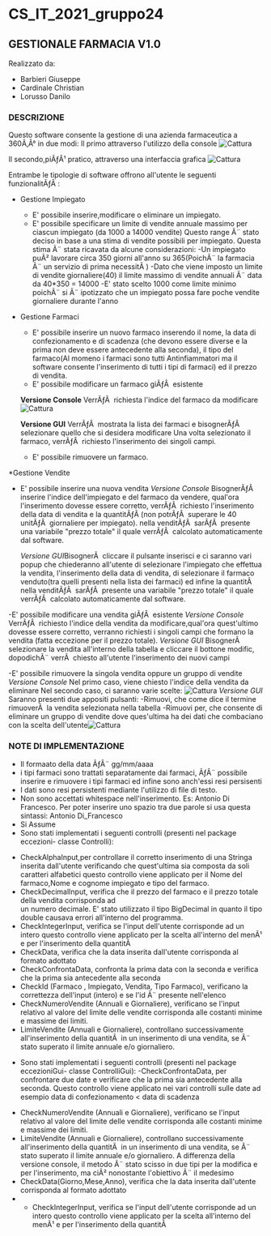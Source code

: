 
# CS_IT_2021_gruppo24
## GESTIONALE FARMACIA V1.0
Realizzato da: 

* Barbieri Giuseppe
* Cardinale Christian
* Lorusso Danilo

### DESCRIZIONE
Questo software consente la gestione di una azienda farmaceutica a 360Ã‚Â° in due modi: 
Il primo attraverso l'utilizzo della console ![Cattura](https://user-images.githubusercontent.com/76106261/123839950-0dd89780-d90e-11eb-99c0-2295905f6b23.PNG)


Il secondo,piÃƒÂ¹ pratico, attraverso una interfaccia grafica ![Cattura](https://user-images.githubusercontent.com/76106261/123836814-660d9a80-d90a-11eb-8a06-ae7e6fffc4ea.PNG)


Entrambe le tipologie di software offrono all'utente le seguenti funzionalitÃƒÂ :
* Gestione Impiegato
  - E' possibile inserire,modificare o eliminare un impiegato.
  - E' possibile specificare un limite di vendite annuale massimo per ciascun impiegato (da 1000 a 14000 vendite)
  Questo range Ã¨ stato deciso in base a una stima di vendite possibili per impiegato. Questa stima Ã¨ stata ricavata da alcune considerazioni:
  -Un impiegato puÃ² lavorare circa 350 giorni all'anno su 365(PoichÃ¨ la farmacia Ã¨ un servizio di prima necessitÃ )
  -Dato che viene imposto un limite di vendite giornaliere(40) il limite massimo di vendite annuali Ã¨ data da 40*350 = 14000
  -E' stato scelto 1000 come limite minimo poichÃ¨ si Ã¨ ipotizzato che un impiegato possa fare poche vendite giornaliere durante l'anno  
    
* Gestione Farmaci
  - E' possibile inserire un nuovo farmaco inserendo il nome,
    la data di confezionamento e di scadenza (che devono essere diverse e la prima non deve essere antecedente alla seconda),
    il tipo del farmaco(Al momeno i farmaci sono tutti Antinfiammatori ma il software consente l'inserimento di tutti i tipi di farmaci)
    ed il prezzo di vendita.
   - E' possibile modificare un farmaco giÃƒÂ  esistente
   
    **Versione Console** VerrÃƒÂ  richiesta l'indice del farmaco da modificare ![Cattura](https://user-images.githubusercontent.com/76106261/123837168-d0263f80-d90a-11eb-89c3-6ebd8e47b323.PNG)

    
    **Versione GUI** VerrÃƒÂ  mostrata la lista dei farmaci e bisognerÃƒÂ  selezionare quello che si desidera modificare
    Una volta selezionato il farmaco, verrÃƒÂ  richiesto l'inserimento dei singoli campi.
    
   - E' possibile rimuovere un farmaco.

*Gestione Vendite
  - E' possibile inserire una nuova vendita 
    *Versione Console* BisognerÃƒÂ  inserire l'indice dell'impiegato e del farmaco da vendere, qual'ora l'inserimento dovesse essere corretto,
    verrÃƒÂ  richiesto l'inserimento della data di vendita e la quantitÃƒÂ (non potrÃƒÂ  superare le 40 unitÃƒÂ  giornaliere per impiegato).
    nella venditÃƒÂ  sarÃƒÂ  presente una variabile "prezzo totale" il quale verrÃƒÂ  calcolato automaticamente dal software.
    
    *Versione GUI*BisognerÃ  cliccare il pulsante inserisci e ci saranno vari popup che chiederanno all'utente di selezionare l'impiegato che effettua la vendita,
    l'inserimento della data di vendita, di selezionare il farmaco venduto(tra quelli presenti nella lista dei farmaci) ed infine la quantitÃ  
    nella venditÃƒÂ  sarÃƒÂ  presente una variabile "prezzo totale" il quale verrÃƒÂ  calcolato automaticamente dal software.
    
    
   -E' possibile modificare una vendita giÃƒÂ  esistente
    *Versione Console* VerrÃƒÂ  richiesto l'indice della vendita da modificare,qual'ora quest'ultimo dovesse  essere corretto,
    verranno richiesti i singoli campi che formano la vendita (fatta eccezione per il prezzo totale).
    *Versione GUI*
    BisognerÃ  selezionare la vendita all'interno della tabella e cliccare il bottone modific, dopodichÃ¨ verrÃ  chiesto all'utente l'inserimento dei nuovi campi
    
   -E' possibile rimuovere la singola vendita oppure un gruppo di vendite
      *Versione Console* 
        Nel primo caso, viene chiesto l'indice della vendita da eliminare
        Nel secondo caso, ci saranno varie scelte: ![Cattura](https://user-images.githubusercontent.com/76106261/123837970-ba654a00-d90b-11eb-9445-debeb68ce25c.PNG)
       *Versione GUI*
       Saranno presenti due appositi pulsanti:
        -Rimuovi, che come dice il termine rimuoverÃ  la vendita selezionata nella tabella
        -Rimuovi per, che consente di eliminare un gruppo di vendite dove ques'ultima ha dei dati che combaciano con la scelta dell'utente![Cattura](https://user-images.githubusercontent.com/76106261/123838364-3790bf00-d90c-11eb-90e5-1001996e0b24.PNG)

        
 
### NOTE DI IMPLEMENTAZIONE
* Il formaato della data ÃƒÂ¨ gg/mm/aaaa
* i tipi farmaci sono trattati separatamente dai farmaci, ÃƒÂ¨ possibile inserire e rimuovere i tipi farmaci ed infine sono anch'essi resi persisenti
* I dati sono resi persistenti mediante l'utilizzo di file di testo.
* Non sono accettati whitespace nell'inserimento. Es: Antonio Di Francesco. Per poter inserire uno spazio tra due parole si usa questa sintassi: Antonio Di_Francesco
* Si Assume 
* Sono stati implementati i seguenti controlli (presenti nel package eccezioni- classe Controlli):
 - CheckAlphaInput,per controllare il corretto inserimento di una Stringa inserita dall'utente verificando che quest'ultima sia composta da soli caratteri alfabetici 
     questo controllo viene applicato per il Nome del farmaco,Nome e cognome impiegato e tipo del farmaco. 
 - CheckDecimalInput, verifica che il prezzo del farmaco e il prezzo totale della vendita corrisponda ad   
    un numero decimale. E' stato utilizzato il tipo BigDecimal in quanto il tipo double causava errori all'interno del programma.
 - CheckIntegerInput, verifica se l'input dell'utente corrisponde ad un intero questo controllo viene applicato per la scelta all'interno del menÃ¹ e 
    per l'inserimento della quantitÃ 
 - CheckData, verifica che la data inserita dall'utente corrisponda al formato adottato 
 - CheckConfrontaData, confronta la prima data con la seconda e verifica che la prima sia antecedente alla seconda 
 - CheckId (Farmaco , Impiegato, Vendita, Tipo Farmaco), verificano la correttezza dell'input (intero) e se l'id Ã¨ presente  nell'elenco 
 - CheckNumeroVendite (Annuali e Giornaliere), verificano se l'input relativo al valore del limite delle  vendite corrisponda alle costanti minime e massime dei limiti.
 - LimiteVendite (Annuali e Giornaliere), controllano successivamente  all'inserimento della quantitÃ  in un inserimento  di una vendita, se Ã¨ stato superato il limite annuale        e/o giornaliero.
* Sono stati implementati i seguenti controlli (presenti nel package eccezioniGui- classe ControlliGui): 
 -CheckConfrontaData, per confrontare due date e verificare che la prima sia antecedente alla seconda. Questo controllo viene applicato nei vari controlli sulle date ad esempio     data di confezionamento < data di scadenza
 - CheckNumeroVendite (Annuali e Giornaliere), verificano se l'input relativo al valore del limite delle  vendite corrisponda alle costanti minime e massime dei limiti.
 - LimiteVendite (Annuali e Giornaliere), controllano successivamente  all'inserimento della quantitÃ  in un inserimento  di una vendita, se Ã¨ stato superato il limite annuale        e/o giornaliero. A differenza della versione console, il metodo Ã¨ stato scisso in due tipi per la modifica e per l'inserimento, ma ciÃ² nonostante l'obiettivo Ã¨ il medesimo
 - CheckData(Giorno,Mese,Anno), verifica che la data inserita dall'utente corrisponda al formato adottato 
 -  - CheckIntegerInput, verifica se l'input dell'utente corrisponde ad un intero questo controllo viene applicato per la scelta all'interno del menÃ¹ e 
    per l'inserimento della quantitÃ 

